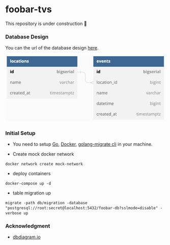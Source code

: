 # foobar-tvs

This repository is under construction 🚧
### Database Design
You can the url of the database design [here](https://dbdiagram.io/d/63613e8e5170fb6441dcf57f).

![Image](doc/db_design.png)

### Initial Setup

- You need to setup [Go](https://go.dev/), [Docker](https://docker.com), [golang-migrate cli](https://github.com/golang-migrate/migrate) in your machine.

- Create mock docker network
```
docker network create mock-network
```

- deploy containers
```
docker-compose up -d
```

- table migration up
```
migrate -path db/migration -database "postgresql://root:secret@localhost:5432/foobar-db?sslmode=disable" -verbose up  
```


### Acknowledgment
- [dbdiagram.io](https://dbdiagram.io)
